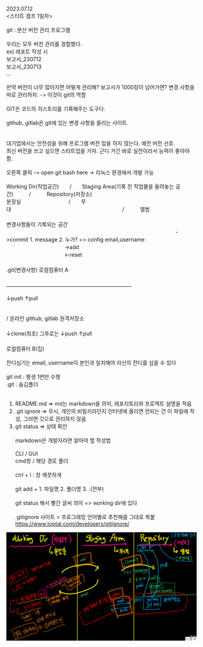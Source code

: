 2023.07.12  
<스타트 캠프 1일차>  
​  
git : 분산 버전 관리 프로그램  
​  
우리는 모두 버전 관리를 경험했다.  
ex) 레포트 작성 시  
보고서_230712  
보고서_230713  
...  
​  
만약 버전이 너무 많아지면 어떻게 관리해?  보고서가 1000장이 넘어가면? 변경 사항을 따로 관리하자. -> 이것이 git의 역할  
​   
GIT은 코드의 히스토리를 기록해주는 도구다.  
​  
github, gitlab은 git에 있는 변경 사항을 올리는 사이트.  
​  
​  
대기업에서는 안전성을 위해 프로그램 버전 업을 하지 않는다. 예전 버전 선호.  
최신 버전을 쓰고 싶으면 스타트업을 가자. 근디 거긴 바로 실전이라서 능력이 좋아야 함.  
​   
오른쪽 클릭 -> open git bash here -> 리눅스 환경에서 개발 가능  
​  
Working Dir(작업공간)　　/　　Staging Area(기록 전 작업물을 올려놓는 공간)　　　/　　　Repository(저장소)  
분장실　　　　　　　　　/　　무대　　　　　　　　　　　　　　　　　　　　　/　　　앨범  
　　　　　　　　　　　　　　　　　　　　　　　　　　　　　　　　　　　　　　　　　변경사항들이 기록되는 공간  
　　　　　　　　　　　　　　　　　　　　　　　　　　　　　　　　->commit 1. message 2. 누가? => config email,username 
　　　　　　　　　　　->add  
　　　　　　　　　　　<-reset  
　　　　　　　　　　　　　　　　　　　　　　　　　　　　　　　　　　　　　　.git(변경사항)            로컬컴퓨터 A  
　　　　　　　　　　　　　　　　　　　　　　　　　　　　　　　　　　　____________________________________________________ 
　　　　　　　　　　　　　　　　　　　　　　　　　　　　　　　　　　　　　　↓push       ↑pull   
                    
　　　　　　　　　　　　　　　　　　　　　　　　　　　　　　　　　　　　　　/  온라인 github, gitlab    원격저장소  
　　　　　　　　　　　　　　　　　　　　　　　　　　　　　　　　　　　　　　　↓clone(최초) 그후로는 ↓push  ↑pull​  
　　　　　　　　　　　　　　　　　　　　　　　　　　　　　　　　　　　　　　로컬컴퓨터 B(집)  
​  
잔디심기는 email, username이 본인과 일치해야 자신의 잔디를 심을 수 있다  
​  
git init : 평생 1번만 수행  
.git : 숨김폴더  
​  
1. README.md => md는 markdown을 의미, 레포지토리와 프로젝트 설명을 적음  
2. .git ignore => 무시, 개인의 비밀키라던지 인터넷에 올리면 안되는 건 이 파일에 작성, 그러면 깃으로 관리하지 않음  
3. git status => 상태 확인  
​  
markdown은 개발자라면 알아야 할 작성법  
​  
CLI     /   GUI  
cmd창  /  해당 경로 폴더  
​  
ctrl + l : 창 깨끗하게  
​  
git add + 1. 파일명 2. 폴더명 3. .(전부)  
​  
git status 해서 빨간 글씨 의미 => working dir에 있다  
​  
.gitignore 사이트 > 프로그래밍 언어별로 추천해줌 그대로 복붙  
https://www.toptal.com/developers/gitignore/

![ex_screenshot](./images/image.png)
